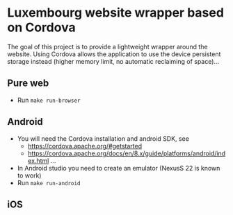 # Luxembourg website wrapper based on Cordova

The goal of this project is to provide a lightweight wrapper around the website.
Using Cordova allows the application to use the device persistent storage
instead (higher memory limit, no automatic reclaiming of space)...

## Pure web
- Run `make run-browser`


## Android
- You will need the Cordova installation and android SDK, see
  - https://cordova.apache.org/#getstarted
  - https://cordova.apache.org/docs/en/8.x/guide/platforms/android/index.html
...
- In Android studio you need to create an emulator (NexusS 22 is known to work)
- Run `make run-android`


## iOS
